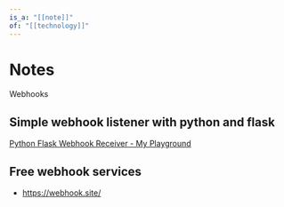 ```yaml
---
is_a: "[[note]]"
of: "[[technology]]"
---
```

# Notes
Webhooks

## Simple webhook listener with python and flask
[Python Flask Webhook Receiver - My Playground](https://peter-nhan.github.io/posts/Webhook-Python-Curl-DNAC/)

## Free webhook services
* https://webhook.site/

